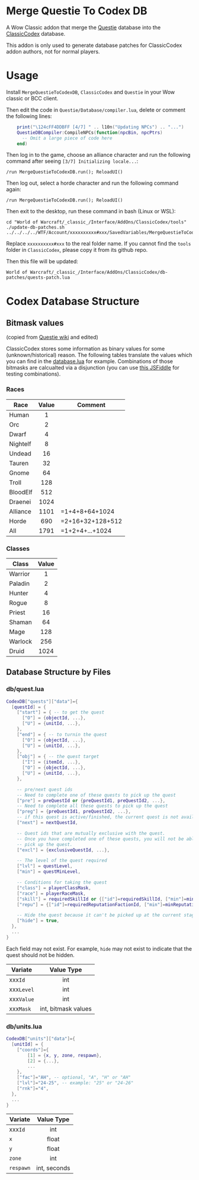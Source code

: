 # Merge Questie To Codex DB
A Wow Classic addon that merge the [Questie](https://github.com/AeroScripts/QuestieDev) database into the [ClassicCodex](https://github.com/SwimmingTiger/ClassicCodex) database.

This addon is only used to generate database patches for ClassicCodex addon authors, not for normal players.

# Usage
Install `MergeQuestieToCodexDB`, `ClassicCodex` and `Questie` in your Wow classic or BCC client.

Then edit the code in `Questie/Database/compiler.lua`, delete or comment the following lines:

```lua
    print("\124cFF4DDBFF [4/7] " .. l10n("Updating NPCs") .. "...")
    QuestieDBCompiler:CompileNPCs(function(npcBin, npcPtrs)
      -- Omit a large piece of code here
    end)
```

Then log in to the game, choose an alliance character and run the following command after seeing `[3/7] Initializing locale...`:

```
/run MergeQuestieToCodexDB.run(); ReloadUI()
```

Then log out, select a horde character and run the following command again:

```
/run MergeQuestieToCodexDB.run(); ReloadUI()
```

Then exit to the desktop, run these command in bash (Linux or WSL):
```
cd "World of Warcraft/_classic_/Interface/AddOns/ClassicCodex/tools"
./update-db-patches.sh ../../../../WTF/Account/xxxxxxxxxx#xxx/SavedVariables/MergeQuestieToCodexDB.lua
```

Replace `xxxxxxxxxx#xxx` to the real folder name. If you cannot find the `tools` folder in `ClassicCodex`, please copy it from its github repo.

Then this file will be updated:
```
World of Warcraft/_classic_/Interface/AddOns/ClassicCodex/db-patches/quests-patch.lua
```

# Codex Database Structure

## Bitmask values
(copied from [Questie wiki](https://github.com/AeroScripts/QuestieDev/wiki/Database-Structure#bitmask-values) and edited)

ClassicCodex stores some information as binary values for some (unknown/historical) reason. The following tables translate the values which you can find in the [database.lua](https://github.com/SwimmingTiger/ClassicCodex/blob/ffa79cdccff9ebd4f6230351309a5963ff5fe762/database.lua#L20) for example. Combinations of those bitmasks are calcualted via a disjunction (you can use [this JSFiddle](https://jsfiddle.net/o5tu4vn9/2/) for testing combinations).

### Races

| Race     | Value | Comment          |
| ---------|:-----:|---------------   |
| Human    | 1     |                  |
| Orc      | 2     |                  |
| Dwarf    | 4     |                  |
| Nightelf | 8     |                  |
| Undead   | 16    |                  |
| Tauren   | 32    |                  |
| Gnome    | 64    |                  |
| Troll    | 128   |                  |
| BloodElf | 512   |                  |
| Draenei  | 1024  |                  |
| Alliance | 1101  | =1+4+8+64+1024   |
| Horde    | 690   | =2+16+32+128+512 |
| All      | 1791  | =1+2+4+...+1024  |

### Classes

| Class    | Value |
| ---------|:-----:|
| Warrior  | 1     |
| Paladin  | 2     |
| Hunter   | 4     |
| Rogue    | 8     |
| Priest   | 16    |
| Shaman   | 64    |
| Mage     | 128   |
| Warlock  | 256   |
| Druid    | 1024  |

## Database Structure by Files

### db/quest.lua
```lua
CodexDB["quests"]["data"]={
  [questId] = {
    ["start"] = { -- to get the quest
      ["O"] = {objectId, ...},
      ["U"] = {unitId, ...},
    },
    ["end"] = { -- to turnin the quest
      ["O"] = {objectId, ...},
      ["U"] = {unitId, ...},
    },
    ["obj"] = { -- the quest target
      ["I"] = {itemId, ...},
      ["O"] = {objectId, ...},
      ["U"] = {unitId, ...},
    },

    -- pre/next quest ids
    -- Need to complete one of these quests to pick up the quest
    ["pre"] = preQuestId or {preQuestId1, preQuestId2, ...},
    -- Need to complete all these quests to pick up the quest
    ["preg"] = {preQuestId1, preQuestId2, ...},
    -- if this quest is active/finished, the current quest is not available anymore
    ["next"] = nextQuestId,

    -- Quest ids that are mutually exclusive with the quest.
    -- Once you have completed one of these quests, you will not be able to
    -- pick up the quest.
    ["excl"] = {exclusiveQuestId, ...},

    -- The level of the quest required
    ["lvl"] = questLevel,
    ["min"] = questMinLevel,

    -- Conditions for taking the quest
    ["class"] = playerClassMask,
    ["race"] = playerRaceMask,
    ["skill"] = requiredSkillId or {["id"]=requiredSkillId, ["min"]=minSkillValue},
    ["repu"] = {["id"]=requiredReputationFactionId, ["min"]=minReputationValue},

    -- Hide the quest because it can't be picked up at the current stage
    ["hide"] = true,
  },
  ...
}
```

Each field may not exist. For example, `hide` may not exist to indicate that the quest should not be hidden.

| Variate    | Value Type          |
| -----------|:-------------------:|
| xxx`Id`    | int                 |
| xxx`Level` | int                 |
| xxx`Value` | int                 |
| xxx`Mask`  | int, bitmask values |

### db/units.lua
```lua
CodexDB["units"]["data"]={
  [unitId] = {
    ["coords"]={
        [1] = {x, y, zone, respawn},
        [2] = {...},
        ...
    },
    ["fac"]="AH", -- optional, "A", "H" or "AH"
    ["lvl"]="24-25", -- example: "25" or "24-26"
    ["rnk"]="4",
  },
  ...
}
```

| Variate    | Value Type          |
| -----------|:-------------------:|
| xxx`Id`    | int                 |
| `x`        | float               |
| `y`        | float               |
| `zone`     | int                 |
| `respawn`  | int, seconds        |
